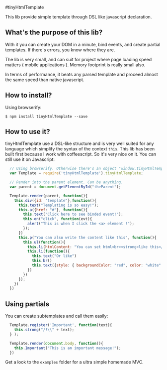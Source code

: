 #tinyHtmlTemplate

This lib provide simple template through DSL like javascript declaration.

## What's the purpose of this lib?

With it you can create your DOM in a minute, bind events, and create partial
templates. If there's errors, you know where they are.

The lib is very small, and can suit for project where page loading speed matters
( mobile applications ). Memory footprint is really small also.

In terms of performance, it beats any parsed template and proceed almost the same
speed than native javascript.

## How to install?

Using browserify:

    $ npm install tinyHtmlTemplate --save


## How to use it?

tinyHtmlTemplate use a DSL-like structure and is very well suited for any language 
which simplify the syntax of the  context `this`.
This lib has been built first because I work with coffeescript. So it's very nice on it.
You can still use it on Javascript:

```javascript
  // Using browserify. Otherwise there's an object "window.tinyHtmlTemplate"
  var Template = require('tinyHtmlTemplate').tinyHtmlTemplate;

  // Render into the parent element. Can be anything.
  var parent = document.getElementById("theParent");

  Template.render(parent, function(){
    this.div({id: "template"},function(){
      this.text("Templating is so easy!");
      this.a({href: "#"}, function(){
        this.text("Click here to see binded event!");
        this.on("click", function(evt){
          alert("This is when I click the <a> element !");
        });
      })
      this.p("You can also write the content like this", function(){
        this.ul(function(){
          this.li(htmlContent: "You can set html<br><strong>like this</strong>")
          this.li(function(){
            this.text("Or like")
            this.br()
            this.text({style: { backgroundColor: "red", color: "white" }}, "that.");
          })
        })
      });
    })
  })

```

## Using partials

You can create subtemplates and call them easily:

```javascript
  Template.register('Important', function(text){
    this.strong("/!\\" + text);
  } );

  Template.render(document.body, function(){
    this.Important("This is an important message!");
  })
```

Get a look to the `examples` folder for a ultra simple homemade MVC.